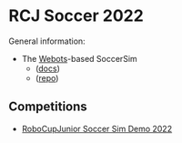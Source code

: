 # RCJ Soccer 2022

General information:

- The [Webots](https://cyberbotics.com/doc/guide/index)-based SoccerSim
  - ([docs](https://robocupjuniortc.github.io/rcj-soccer-sim/))
  - ([repo](https://github.com/RoboCupJuniorTC/rcj-soccer-sim))

## Competitions

- [RoboCupJunior Soccer Sim Demo 2022](./demo-competition-2022.md)
